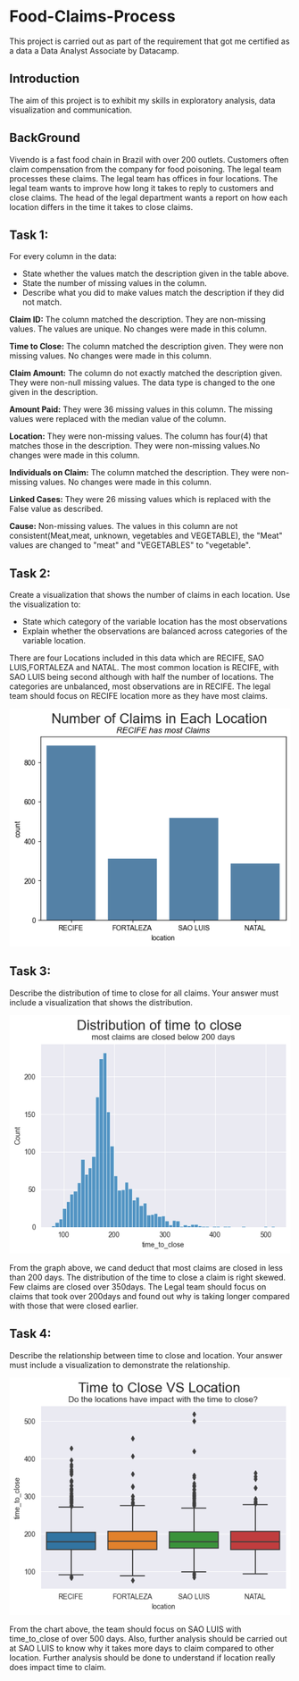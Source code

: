 # Food-Claims-Process
This project is carried out as part of the requirement that got me certified as a data a Data Analyst Associate by Datacamp.

## Introduction
The aim of this project is to exhibit my skills in exploratory analysis, data visualization and communication.

## BackGround
Vivendo is a fast food chain in Brazil with over 200 outlets.
Customers often claim compensation from the company for food poisoning.
The legal team processes these claims. The legal team has offices in four locations.
The legal team wants to improve how long it takes to reply to customers and close claims.
The head of the legal department wants a report on how each location differs in the time it
takes to close claims.

## Task 1:
For every column in the data:
- State whether the values match the description given in the table above.
- State the number of missing values in the column.
- Describe what you did to make values match the description if they did not match.

**Claim ID:** The column matched the description. They are non-missing values. The values are unique. No changes were made in this column.

**Time to Close:** The column matched the description given. They were non missing values. No changes were made in this column.

**Claim Amount:** The column do not exactly matched the description given. They were non-null missing values. The data type is changed to the one given in the description. 

**Amount Paid:** They were 36 missing values in this column. The missing values were replaced with the median value of the column.

**Location:** They were non-missing values. The column has four(4) that matches those in the description. They were non-missing values.No changes were made in this column.

**Individuals on Claim:** The  column matched the description. They were non-missing values. No changes were made in this column.

**Linked Cases:** They were 26 missing values which is replaced with the False value as described.

**Cause:** Non-missing values. The values in this column are not consistent(Meat,meat, unknown, vegetables and VEGETABLE), the "Meat" values are changed to "meat" and "VEGETABLES" to "vegetable".

## Task 2:
Create a visualization that shows the number of claims in each location. Use the visualization to:
- State which category of the variable location has the most observations
- Explain whether the observations are balanced across categories of the variable location.

There are four Locations included in this data which are RECIFE, SAO LUIS,FORTALEZA and NATAL. The most common location is RECIFE, with SAO LUIS being second although with half the number of locations. The categories are unbalanced, most observations are in RECIFE. The legal team should focus on RECIFE location more as they have most claims.

![barchart showing the number of claims in each location](/Images/barchart.png)

## Task 3:
Describe the distribution of time to close for all claims. Your answer must include a visualization that shows the distribution.

![histogram showing the distribution of time close](/Images/histogram.png)

From the graph above, we cand deduct that most claims are closed in less than 200 days. The distribution of the time to close a claim is right skewed. Few claims are closed over 350days. The Legal team should focus on claims that took over 200days and found out why is taking longer compared with those that were closed earlier.

## Task 4:
Describe the relationship between time to close and location. Your answer must include a visualization to demonstrate the relationship.

![boxplot with outliers showing time to close vs location](/Images/boxplot.png)

From the chart above, the team should focus on SAO LUIS with time_to_close of over 500 days. Also, further analysis should be carried out at SAO LUIS to know why it takes more days to claim compared to other location. Further analysis should be done to understand if location really does impact time to claim.

